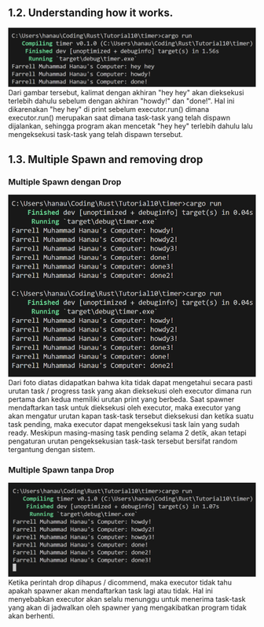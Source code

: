 ## 1.2. Understanding how it works.
![alt text](image.png)
Dari gambar tersebut, kalimat dengan akhiran "hey hey" akan dieksekusi terlebih dahulu sebelum dengan akhiran "howdy!" dan "done!". Hal ini dikarenakan "hey hey" di print sebelum executor.run() dimana executor.run() merupakan saat dimana task-task yang telah dispawn dijalankan, sehingga program akan mencetak "hey hey" terlebih dahulu lalu mengeksekusi task-task yang telah dispawn tersebut.

## 1.3. Multiple Spawn and removing drop
### Multiple Spawn dengan Drop
![alt text](image-1.png)
Dari foto diatas didapatkan bahwa kita tidak dapat mengetahui secara pasti urutan task / progress task yang akan dieksekusi oleh executor dimana run pertama dan kedua memiliki urutan print yang berbeda. Saat spawner mendaftarkan task untuk dieksekusi oleh executor, maka executor yang akan mengatur urutan kapan task-task tersebut dieksekusi dan ketika suatu task pending, maka executor dapat mengeksekusi task lain yang sudah ready. Meskipun masing-masing task pending selama 2 detik, akan tetapi pengaturan urutan pengeksekusian task-task tersebut bersifat random tergantung dengan sistem. 

### Multiple Spawn tanpa Drop
![alt text](image-2.png)
Ketika perintah drop dihapus / dicommend, maka executor tidak tahu apakah spawner akan mendaftarkan task lagi atau tidak. Hal ini menyebabkan executor akan selalu menunggu untuk menerima task-task yang akan di jadwalkan oleh spawner yang mengakibatkan program tidak akan berhenti.